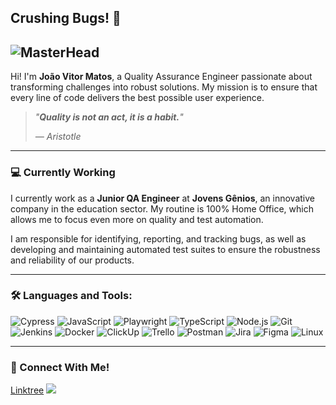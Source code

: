 <h2>Crushing Bugs! 🐛</h2>

![MasterHead](https://user-images.githubusercontent.com/67194519/173735367-b75edb3b-61ec-4323-a10f-5d98e1d7b97a.gif)
---

Hi! I'm **João Vitor Matos**, a Quality Assurance Engineer passionate about transforming challenges into robust solutions. My mission is to ensure that every line of code delivers the best possible user experience.

> *"**Quality is not an act, it is a habit.**"*
>
> *— Aristotle*

---

<h3>💻 Currently Working</h3>

I currently work as a **Junior QA Engineer** at **Jovens Gênios**, an innovative company in the education sector. My routine is 100% Home Office, which allows me to focus even more on quality and test automation.

I am responsible for identifying, reporting, and tracking bugs, as well as developing and maintaining automated test suites to ensure the robustness and reliability of our products.

---

 <h3>🛠️ Languages and Tools:</h3>

![Cypress](https://img.shields.io/badge/Cypress-69D3A3?style=for-the-badge&logo=cypress&logoColor=white)
![JavaScript](https://img.shields.io/badge/JavaScript-F7DF1E?style=for-the-badge&logo=javascript&logoColor=black)
![Playwright](https://img.shields.io/badge/Playwright-2F88D9?style=for-the-badge&logo=playwright&logoColor=white)
![TypeScript](https://img.shields.io/badge/TypeScript-3178C6?style=for-the-badge&logo=typescript&logoColor=white)
![Node.js](https://img.shields.io/badge/Node.js-339933?style=for-the-badge&logo=node.js&logoColor=white)
![Git](https://img.shields.io/badge/Git-F05032?style=for-the-badge&logo=git&logoColor=white)
![Jenkins](https://img.shields.io/badge/Jenkins-2C526D?style=for-the-badge&logo=jenkins&logoColor=white)
![Docker](https://img.shields.io/badge/Docker-2496ED?style=for-the-badge&logo=docker&logoColor=white)
![ClickUp](https://img.shields.io/badge/ClickUp-7B68EE?style=for-the-badge&logo=clickup&logoColor=white)
![Trello](https://img.shields.io/badge/Trello-0079BF?style=for-the-badge&logo=trello&logoColor=white)
![Postman](https://img.shields.io/badge/Postman-FF6C37?style=for-the-badge&logo=postman&logoColor=white)
![Jira](https://img.shields.io/badge/Jira-0052CC?style=for-the-badge&logo=jira&logoColor=white)
![Figma](https://img.shields.io/badge/Figma-F24E1E?style=for-the-badge&logo=figma&logoColor=white)
![Linux](https://img.shields.io/badge/Linux-FCC624?style=for-the-badge&logo=linux&logoColor=black)

---

<h3>💬 Connect With Me!</h3>
<a href="https://linktr.ee/jvmatos" target="blank">Linktree</a>

<img src="https://raw.githubusercontent.com/Trilokia/Trilokia/379277808c61ef204768a61bbc5d25bc7798ccf1/bottom_header.svg" />
